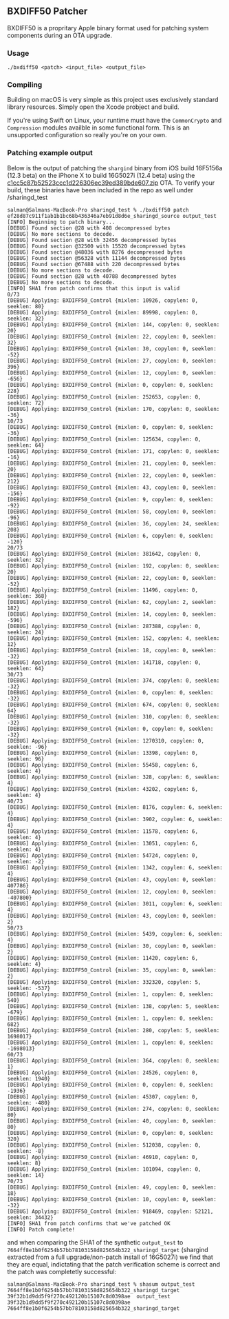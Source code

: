 ## BXDIFF50 Patcher

BXDIFF50 is a propritary Apple binary format used for patching system components during an OTA upgrade.

### Usage

`./bxdiff50 <patch> <input_file> <output_file>`

### Compiling

Building on macOS is very simple as this project uses exclusively standard library resources. Simply open the Xcode probject and build. 

If you're using Swift on Linux, your runtime must have the `CommonCrypto` and `Compression` modules availble in some functional form. This is an unsupported configuration so really you're on your own.

### Patching example output

Below is the output of patching the `shargind` binary from iOS build 16F5156a (12.3 beta) on the iPhone X to build 16G5027i (12.4 beta) using the [c1cc5c87b52523ccc1d226306ec39ed389bde607.zip](https://ipsw.me/api/ios/v4/ota/download/iPhone10,6/16G5027i?prerequisite=16F5156a) OTA. To verify your build, these binaries have been included in the repo as well under /sharingd_test

```
salman@Salmans-MacBook-Pro sharingd_test % ./bxdiff50 patch ef28d87c911f1ab1b1bc68b436346a7eb91d8d6e_sharingd_source output_test
[INFO] Beginning to patch binary...
[DEBUG] Found section @28 with 408 decompressed bytes
[DEBUG] No more sections to decode.
[DEBUG] Found section @28 with 32456 decompressed bytes
[DEBUG] Found section @32500 with 15520 decompressed bytes
[DEBUG] Found section @48036 with 8276 decompressed bytes
[DEBUG] Found section @56328 with 11144 decompressed bytes
[DEBUG] Found section @67488 with 220 decompressed bytes
[DEBUG] No more sections to decode.
[DEBUG] Found section @28 with 40788 decompressed bytes
[DEBUG] No more sections to decode.
[INFO] SHA1 from patch confirms that this input is valid
0/73
[DEBUG] Applying: BXDIFF50_Control {mixlen: 10926, copylen: 0, seeklen: 80}
[DEBUG] Applying: BXDIFF50_Control {mixlen: 89998, copylen: 0, seeklen: 32}
[DEBUG] Applying: BXDIFF50_Control {mixlen: 144, copylen: 0, seeklen: 20}
[DEBUG] Applying: BXDIFF50_Control {mixlen: 22, copylen: 0, seeklen: 32}
[DEBUG] Applying: BXDIFF50_Control {mixlen: 30, copylen: 0, seeklen: -52}
[DEBUG] Applying: BXDIFF50_Control {mixlen: 27, copylen: 0, seeklen: 396}
[DEBUG] Applying: BXDIFF50_Control {mixlen: 12, copylen: 0, seeklen: -656}
[DEBUG] Applying: BXDIFF50_Control {mixlen: 0, copylen: 0, seeklen: 228}
[DEBUG] Applying: BXDIFF50_Control {mixlen: 252653, copylen: 0, seeklen: 72}
[DEBUG] Applying: BXDIFF50_Control {mixlen: 170, copylen: 0, seeklen: -36}
10/73
[DEBUG] Applying: BXDIFF50_Control {mixlen: 0, copylen: 0, seeklen: -36}
[DEBUG] Applying: BXDIFF50_Control {mixlen: 125634, copylen: 0, seeklen: 64}
[DEBUG] Applying: BXDIFF50_Control {mixlen: 171, copylen: 0, seeklen: -16}
[DEBUG] Applying: BXDIFF50_Control {mixlen: 21, copylen: 0, seeklen: 20}
[DEBUG] Applying: BXDIFF50_Control {mixlen: 22, copylen: 0, seeklen: 212}
[DEBUG] Applying: BXDIFF50_Control {mixlen: 43, copylen: 0, seeklen: -156}
[DEBUG] Applying: BXDIFF50_Control {mixlen: 9, copylen: 0, seeklen: -92}
[DEBUG] Applying: BXDIFF50_Control {mixlen: 58, copylen: 0, seeklen: -96}
[DEBUG] Applying: BXDIFF50_Control {mixlen: 36, copylen: 24, seeklen: 208}
[DEBUG] Applying: BXDIFF50_Control {mixlen: 6, copylen: 0, seeklen: -120}
20/73
[DEBUG] Applying: BXDIFF50_Control {mixlen: 381642, copylen: 0, seeklen: 32}
[DEBUG] Applying: BXDIFF50_Control {mixlen: 192, copylen: 0, seeklen: 20}
[DEBUG] Applying: BXDIFF50_Control {mixlen: 22, copylen: 0, seeklen: -52}
[DEBUG] Applying: BXDIFF50_Control {mixlen: 11496, copylen: 0, seeklen: 368}
[DEBUG] Applying: BXDIFF50_Control {mixlen: 62, copylen: 2, seeklen: 182}
[DEBUG] Applying: BXDIFF50_Control {mixlen: 14, copylen: 0, seeklen: -596}
[DEBUG] Applying: BXDIFF50_Control {mixlen: 287388, copylen: 0, seeklen: 24}
[DEBUG] Applying: BXDIFF50_Control {mixlen: 152, copylen: 4, seeklen: 12}
[DEBUG] Applying: BXDIFF50_Control {mixlen: 18, copylen: 0, seeklen: -32}
[DEBUG] Applying: BXDIFF50_Control {mixlen: 141718, copylen: 0, seeklen: 64}
30/73
[DEBUG] Applying: BXDIFF50_Control {mixlen: 374, copylen: 0, seeklen: -32}
[DEBUG] Applying: BXDIFF50_Control {mixlen: 0, copylen: 0, seeklen: -32}
[DEBUG] Applying: BXDIFF50_Control {mixlen: 674, copylen: 0, seeklen: 64}
[DEBUG] Applying: BXDIFF50_Control {mixlen: 310, copylen: 0, seeklen: -32}
[DEBUG] Applying: BXDIFF50_Control {mixlen: 0, copylen: 0, seeklen: -32}
[DEBUG] Applying: BXDIFF50_Control {mixlen: 1270310, copylen: 0, seeklen: -96}
[DEBUG] Applying: BXDIFF50_Control {mixlen: 13398, copylen: 0, seeklen: 96}
[DEBUG] Applying: BXDIFF50_Control {mixlen: 55458, copylen: 6, seeklen: 4}
[DEBUG] Applying: BXDIFF50_Control {mixlen: 328, copylen: 6, seeklen: 4}
[DEBUG] Applying: BXDIFF50_Control {mixlen: 43202, copylen: 6, seeklen: 4}
40/73
[DEBUG] Applying: BXDIFF50_Control {mixlen: 8176, copylen: 6, seeklen: 4}
[DEBUG] Applying: BXDIFF50_Control {mixlen: 3902, copylen: 6, seeklen: 4}
[DEBUG] Applying: BXDIFF50_Control {mixlen: 11578, copylen: 6, seeklen: 4}
[DEBUG] Applying: BXDIFF50_Control {mixlen: 13051, copylen: 6, seeklen: 4}
[DEBUG] Applying: BXDIFF50_Control {mixlen: 54724, copylen: 0, seeklen: -2}
[DEBUG] Applying: BXDIFF50_Control {mixlen: 1342, copylen: 6, seeklen: 4}
[DEBUG] Applying: BXDIFF50_Control {mixlen: 43, copylen: 0, seeklen: 407786}
[DEBUG] Applying: BXDIFF50_Control {mixlen: 12, copylen: 0, seeklen: -407800}
[DEBUG] Applying: BXDIFF50_Control {mixlen: 3011, copylen: 6, seeklen: 4}
[DEBUG] Applying: BXDIFF50_Control {mixlen: 43, copylen: 0, seeklen: 2}
50/73
[DEBUG] Applying: BXDIFF50_Control {mixlen: 5439, copylen: 6, seeklen: 4}
[DEBUG] Applying: BXDIFF50_Control {mixlen: 30, copylen: 0, seeklen: 2}
[DEBUG] Applying: BXDIFF50_Control {mixlen: 11420, copylen: 6, seeklen: 4}
[DEBUG] Applying: BXDIFF50_Control {mixlen: 35, copylen: 0, seeklen: 2}
[DEBUG] Applying: BXDIFF50_Control {mixlen: 332320, copylen: 5, seeklen: -537}
[DEBUG] Applying: BXDIFF50_Control {mixlen: 1, copylen: 0, seeklen: 540}
[DEBUG] Applying: BXDIFF50_Control {mixlen: 138, copylen: 5, seeklen: -679}
[DEBUG] Applying: BXDIFF50_Control {mixlen: 1, copylen: 0, seeklen: 682}
[DEBUG] Applying: BXDIFF50_Control {mixlen: 280, copylen: 5, seeklen: 1698017}
[DEBUG] Applying: BXDIFF50_Control {mixlen: 1, copylen: 0, seeklen: -1698013}
60/73
[DEBUG] Applying: BXDIFF50_Control {mixlen: 364, copylen: 0, seeklen: 1}
[DEBUG] Applying: BXDIFF50_Control {mixlen: 24526, copylen: 0, seeklen: 1940}
[DEBUG] Applying: BXDIFF50_Control {mixlen: 0, copylen: 0, seeklen: -1936}
[DEBUG] Applying: BXDIFF50_Control {mixlen: 45307, copylen: 0, seeklen: -480}
[DEBUG] Applying: BXDIFF50_Control {mixlen: 274, copylen: 0, seeklen: 80}
[DEBUG] Applying: BXDIFF50_Control {mixlen: 40, copylen: 0, seeklen: 80}
[DEBUG] Applying: BXDIFF50_Control {mixlen: 0, copylen: 0, seeklen: 320}
[DEBUG] Applying: BXDIFF50_Control {mixlen: 512038, copylen: 0, seeklen: -8}
[DEBUG] Applying: BXDIFF50_Control {mixlen: 46910, copylen: 0, seeklen: 8}
[DEBUG] Applying: BXDIFF50_Control {mixlen: 101094, copylen: 0, seeklen: 14}
70/73
[DEBUG] Applying: BXDIFF50_Control {mixlen: 49, copylen: 0, seeklen: 18}
[DEBUG] Applying: BXDIFF50_Control {mixlen: 10, copylen: 0, seeklen: -32}
[DEBUG] Applying: BXDIFF50_Control {mixlen: 918469, copylen: 52121, seeklen: 34432}
[INFO] SHA1 from patch confirms that we've patched OK
[INFO] Patch complete!

```

and when comparing the SHA1 of the synthetic `output_test` to `7664ff8e1b0f6254b57bb78103158d825654b322_sharingd_target` (shargind extracted from a full upgrade/non-patch install of 16G5027i) we find that they are equal, indictating that the patch verification scheme is correct and the patch was completetly successful:

```
salman@Salmans-MacBook-Pro sharingd_test % shasum output_test 7664ff8e1b0f6254b57bb78103158d825654b322_sharingd_target
39f32b1d9dd5f9f270c492120b15107c8d0398ae  output_test
39f32b1d9dd5f9f270c492120b15107c8d0398ae  7664ff8e1b0f6254b57bb78103158d825654b322_sharingd_target
```